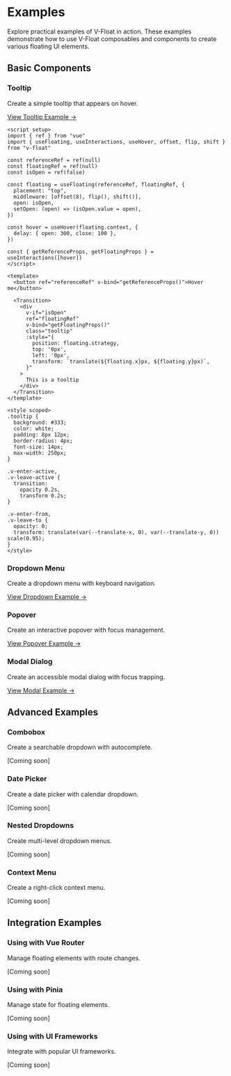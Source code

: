 # Examples

Explore practical examples of V-Float in action. These examples demonstrate how to use V-Float composables and components to create various floating UI elements.

## Basic Components

### Tooltip

Create a simple tooltip that appears on hover.

[View Tooltip Example →](/examples/tooltip)

```vue
<script setup>
import { ref } from "vue"
import { useFloating, useInteractions, useHover, offset, flip, shift } from "v-float"

const referenceRef = ref(null)
const floatingRef = ref(null)
const isOpen = ref(false)

const floating = useFloating(referenceRef, floatingRef, {
  placement: "top",
  middleware: [offset(8), flip(), shift()],
  open: isOpen,
  setOpen: (open) => (isOpen.value = open),
})

const hover = useHover(floating.context, {
  delay: { open: 300, close: 100 },
})

const { getReferenceProps, getFloatingProps } = useInteractions([hover])
</script>

<template>
  <button ref="referenceRef" v-bind="getReferenceProps()">Hover me</button>

  <Transition>
    <div
      v-if="isOpen"
      ref="floatingRef"
      v-bind="getFloatingProps()"
      class="tooltip"
      :style="{
        position: floating.strategy,
        top: '0px',
        left: '0px',
        transform: `translate(${floating.x}px, ${floating.y}px)`,
      }"
    >
      This is a tooltip
    </div>
  </Transition>
</template>

<style scoped>
.tooltip {
  background: #333;
  color: white;
  padding: 8px 12px;
  border-radius: 4px;
  font-size: 14px;
  max-width: 250px;
}

.v-enter-active,
.v-leave-active {
  transition:
    opacity 0.2s,
    transform 0.2s;
}

.v-enter-from,
.v-leave-to {
  opacity: 0;
  transform: translate(var(--translate-x, 0), var(--translate-y, 0)) scale(0.95);
}
</style>
```

### Dropdown Menu

Create a dropdown menu with keyboard navigation.

[View Dropdown Example →](/examples/dropdown)

### Popover

Create an interactive popover with focus management.

[View Popover Example →](/examples/popover)

### Modal Dialog

Create an accessible modal dialog with focus trapping.

[View Modal Example →](/examples/modal)

## Advanced Examples

### Combobox

Create a searchable dropdown with autocomplete.

[Coming soon]

### Date Picker

Create a date picker with calendar dropdown.

[Coming soon]

### Nested Dropdowns

Create multi-level dropdown menus.

[Coming soon]

### Context Menu

Create a right-click context menu.

[Coming soon]

## Integration Examples

### Using with Vue Router

Manage floating elements with route changes.

[Coming soon]

### Using with Pinia

Manage state for floating elements.

[Coming soon]

### Using with UI Frameworks

Integrate with popular UI frameworks.

[Coming soon]
